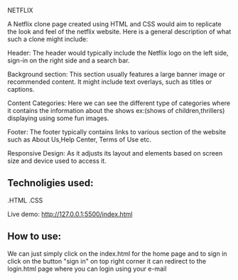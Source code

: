 NETFLIX


A Netflix clone page created using HTML and CSS would aim to replicate the look and feel of the netflix website.
Here is a general description of what such a clone might include:

Header: The header would typically include the Netflix logo on the left side, sign-in on the right side and a search bar.

Background section: This section usually features a large banner image or recommended content.
It might include text overlays, such as titles or captions.

Content Categories: Here we can see the different type of categories where it contains the information about the shows ex:(shows of children,thrillers)
displaying using some fun images.

Footer: The footer typically contains links to various section of the website such as About Us,Help Center, Terms of Use etc.

Responsive Design: As it adjusts its layout and elements based on screen size and device used to access it.

## Technoligies used:

  .HTML          .CSS

Live demo: http://127.0.0.1:5500/index.html

## How to use:
We can just simply click on the index.html for the home page and to sign in click on the button "sign in" on top right corner
it can redirect to the login.html page where you can login using your e-mail

